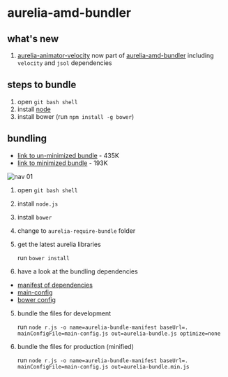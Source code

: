 # aurelia-amd-bundler

## what's new

1. [aurelia-animator-velocity](https://github.com/gooy/aurelia-animator-velocity/) now part of [aurelia-amd-bundler](https://github.com/cmichaelgraham/aurelia-amd-bundler) including `velocity` and `jsol` dependencies

## steps to bundle

1. open `git bash shell`
2. install [node](https://nodejs.org/)
3. install bower (run `npm install -g bower`)


## bundling

* [link to un-minimized bundle](https://github.com/cmichaelgraham/aurelia-typescript/blob/master/aurelia-require-bundle/aurelia-bundle.js) - 435K
* [link to minimized bundle](https://github.com/cmichaelgraham/aurelia-typescript/blob/master/aurelia-require-bundle/aurelia-bundle.min.js) - 193K



![nav 01](https://cloud.githubusercontent.com/assets/10272832/6092927/9595bd04-aeb0-11e4-9773-ea07da1e04af.png)

1. open `git bash shell`
2. install `node.js`
2. install `bower`
3. change to `aurelia-require-bundle` folder
3. get the latest aurelia libraries

   run `bower install`

4. have a look at the bundling dependencies

  * [manifest of dependencies](https://github.com/cmichaelgraham/aurelia-typescript/blob/master/aurelia-require-bundle/aurelia-bundle-manifest.js)
  * [main-config](https://github.com/cmichaelgraham/aurelia-typescript/blob/master/aurelia-require-bundle/main-config.js)
  * [bower config](https://github.com/cmichaelgraham/aurelia-typescript/blob/master/aurelia-require-bundle/bower.json)

5. bundle the files for development

   run `node r.js -o name=aurelia-bundle-manifest baseUrl=. mainConfigFile=main-config.js out=aurelia-bundle.js optimize=none`

6. bundle the files for production (minified)

   run `node r.js -o name=aurelia-bundle-manifest baseUrl=. mainConfigFile=main-config.js out=aurelia-bundle.min.js`

